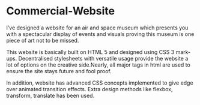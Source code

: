 # Commercial-Website
I’ve designed a website for an air and space museum which presents you with a spectacular display of events and visuals proving this museum is 
one piece of art not to be missed.

This website is basically built on HTML 5 and designed using CSS 3 mark-ups. Decentralised stylesheets with versatile usage provide the website a lot of options 
on the creative side.Nearly, all major tags in html are used to ensure the site stays future and fool proof.

In addition, website has advanced CSS concepts implemented to give edge over animated transition effects. Extra design methods like flexbox, transform, translate has been used.
